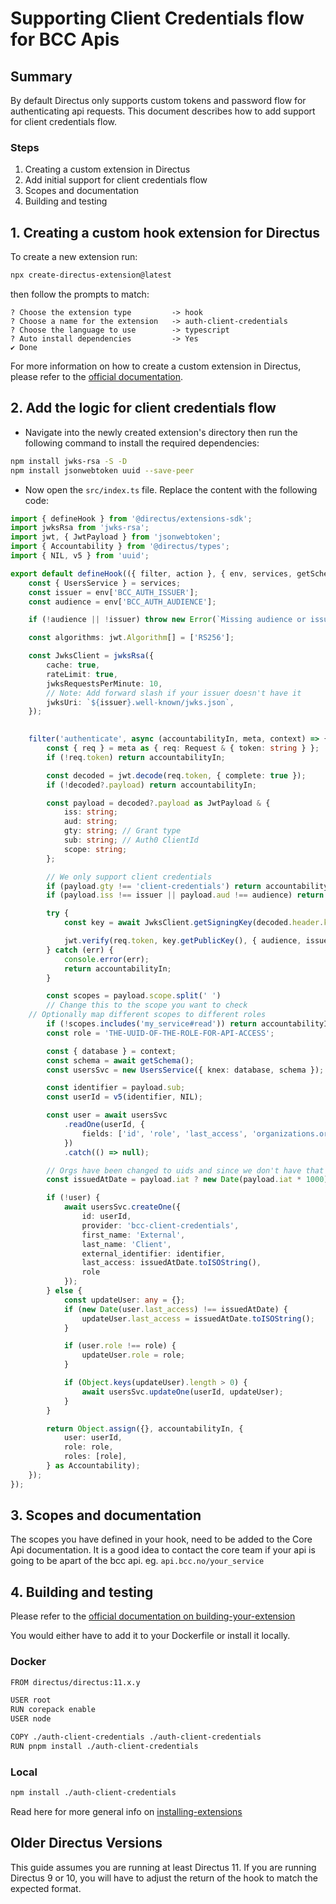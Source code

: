 # Supporting Client Credentials flow for BCC Apis

## Summary

By default Directus only supports custom tokens and password flow for authenticating api requests. This document describes how to add support for client credentials flow.


### Steps

1. Creating a custom extension in Directus
2. Add initial support for client credentials flow
3. Scopes and documentation
4. Building and testing

## 1. Creating a custom hook extension for Directus

To create a new extension run:
```sh
npx create-directus-extension@latest
```

then follow the prompts to match:
```text
? Choose the extension type         -> hook
? Choose a name for the extension   -> auth-client-credentials
? Choose the language to use        -> typescript
? Auto install dependencies         -> Yes
✔ Done
```

For more information on how to create a custom extension in Directus, please refer to the [official documentation](https://docs.directus.io/extensions/creating-extensions.html).

## 2. Add the logic for client credentials flow

- Navigate into the newly created extension's directory then run the following command to install the required dependencies:

```sh
npm install jwks-rsa -S -D
npm install jsonwebtoken uuid --save-peer
```

- Now open the `src/index.ts` file. Replace the content with the following code:

```typescript
import { defineHook } from '@directus/extensions-sdk';
import jwksRsa from 'jwks-rsa';
import jwt, { JwtPayload } from 'jsonwebtoken';
import { Accountability } from '@directus/types';
import { NIL, v5 } from 'uuid';

export default defineHook(({ filter, action }, { env, services, getSchema }) => {
	const { UsersService } = services;
	const issuer = env['BCC_AUTH_ISSUER'];
	const audience = env['BCC_AUTH_AUDIENCE'];

	if (!audience || !issuer) throw new Error(`Missing audience or issuer`);

	const algorithms: jwt.Algorithm[] = ['RS256'];

	const JwksClient = jwksRsa({
		cache: true,
		rateLimit: true,
		jwksRequestsPerMinute: 10,
		// Note: Add forward slash if your issuer doesn't have it
		jwksUri: `${issuer}.well-known/jwks.json`,
	});
	

	filter('authenticate', async (accountabilityIn, meta, context) => {
		const { req } = meta as { req: Request & { token: string } };
		if (!req.token) return accountabilityIn;

		const decoded = jwt.decode(req.token, { complete: true });
		if (!decoded?.payload) return accountabilityIn;

		const payload = decoded?.payload as JwtPayload & {
			iss: string;
			aud: string;
			gty: string; // Grant type
			sub: string; // Auth0 ClientId
			scope: string;
		};

		// We only support client credentials
		if (payload.gty !== 'client-credentials') return accountabilityIn;
		if (payload.iss !== issuer || payload.aud !== audience) return accountabilityIn;

		try {
			const key = await JwksClient.getSigningKey(decoded.header.kid);

			jwt.verify(req.token, key.getPublicKey(), { audience, issuer, algorithms });
		} catch (err) {
			console.error(err);
			return accountabilityIn;
		}

		const scopes = payload.scope.split(' ')
		// Change this to the scope you want to check
    // Optionally map different scopes to different roles
		if (!scopes.includes('my_service#read')) return accountabilityIn;
		const role = 'THE-UUID-OF-THE-ROLE-FOR-API-ACCESS';

		const { database } = context;
		const schema = await getSchema();
		const usersSvc = new UsersService({ knex: database, schema });

		const identifier = payload.sub;
		const userId = v5(identifier, NIL);

		const user = await usersSvc
			.readOne(userId, {
				fields: ['id', 'role', 'last_access', 'organizations.organization'],
			})
			.catch(() => null);

		// Orgs have been changed to uids and since we don't have that we disable this for now
		const issuedAtDate = payload.iat ? new Date(payload.iat * 1000) : new Date();

		if (!user) {
			await usersSvc.createOne({
				id: userId,
				provider: 'bcc-client-credentials',
				first_name: 'External',
				last_name: 'Client',
				external_identifier: identifier,
				last_access: issuedAtDate.toISOString(),
				role
			});
		} else {
			const updateUser: any = {};
			if (new Date(user.last_access) !== issuedAtDate) {
				updateUser.last_access = issuedAtDate.toISOString();
			}

			if (user.role !== role) {
				updateUser.role = role;
			}

			if (Object.keys(updateUser).length > 0) {
				await usersSvc.updateOne(userId, updateUser);
			}
		}

		return Object.assign({}, accountabilityIn, {
			user: userId,
			role: role,
			roles: [role],
		} as Accountability);
	});
});
```

## 3. Scopes and documentation

The scopes you have defined in your hook, need to be added to the Core Api documentation. 
It is a good idea to contact the core team if your api is going to be apart of the bcc api. eg. `api.bcc.no/your_service`


## 4. Building and testing

Please refer to the [official documentation on building-your-extension](https://docs.directus.io/extensions/creating-extensions.html#building-your-extension)


You would either have to add it to your Dockerfile or install it locally.

### Docker

```md
FROM directus/directus:11.x.y

USER root
RUN corepack enable
USER node

COPY ./auth-client-credentials ./auth-client-credentials
RUN pnpm install ./auth-client-credentials
```

### Local

```sh
npm install ./auth-client-credentials
```

Read here for more general info on [installing-extensions](https://docs.directus.io/extensions/installing-extensions.html)

## Older Directus Versions

This guide assumes you are running at least Directus 11. If you are running Directus 9 or 10, you will have to adjust the return of the hook to match the expected format.